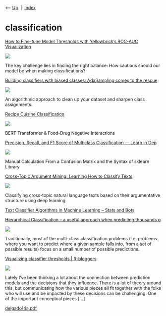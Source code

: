 <div class="nav">

⟵ [Up](index.html)  \|  [Index](index.html)

</div>

# classification

<div class="cards">

<div class="card">

<div class="card-title">

[How to Fine-tune Model Thresholds with Yellowbrick’s ROC-AUC
Visualization](https://www.statology.org/how-to-fine-tune-model-thresholds-with-yellowbricks-roc-auc-visualization/)

</div>

<div class="card-image">

[![](https://www.statology.org/wp-content/uploads/2025/02/sta-yellowbrick-05.png)](https://www.statology.org/how-to-fine-tune-model-thresholds-with-yellowbricks-roc-auc-visualization/)

</div>

The key challenge lies in finding the right balance: How cautious should
our model be when making classifications?

</div>

<div class="card">

<div class="card-title">

[Building classifiers with biased classes: AdaSampling comes to the
rescue](https://towardsdatascience.com/building-classifiers-with-biased-classes-adasampling-comes-to-the-rescue-8212814264e3)

</div>

<div class="card-image">

[![](https://miro.medium.com/v2/resize:fit:1050/1*hJKCpECqgKHRAykABA0xxA.png)](https://towardsdatascience.com/building-classifiers-with-biased-classes-adasampling-comes-to-the-rescue-8212814264e3)

</div>

An algorithmic approach to clean up your dataset and sharpen class
assignments.

</div>

<div class="card">

<div class="card-title">

[Recipe Cuisine
Classification](https://towardsdatascience.com/recipe-cuisine-classification-278ea0837c94?source=rss----7f60cf5620c9---4)

</div>

<div class="card-image">

[![](https://miro.medium.com/v2/resize:fit:650/1*6UxlAXJ97ifHaxSAbWKFww.png)](https://towardsdatascience.com/recipe-cuisine-classification-278ea0837c94?source=rss----7f60cf5620c9---4)

</div>

BERT Transformer & Food-Drug Negative Interactions

</div>

<div class="card">

<div class="card-title">

[Precision, Recall, and F1 Score of Multiclass Classification — Learn in
Dep](https://towardsdatascience.com/precision-recall-and-f1-score-of-multiclass-classification-learn-in-depth-6c194b217629?source=rss----7f60cf5620c9---4)

</div>

<div class="card-image">

[![](https://miro.medium.com/v2/da:true/resize:fit:1200/0*VmHNE3Xc8K6Lv9x1)](https://towardsdatascience.com/precision-recall-and-f1-score-of-multiclass-classification-learn-in-depth-6c194b217629?source=rss----7f60cf5620c9---4)

</div>

Manual Calculation From a Confusion Matrix and the Syntax of sklearn
Library

</div>

<div class="card">

<div class="card-title">

[Cross-Topic Argument Mining: Learning How to Classify
Texts](https://towardsdatascience.com/cross-topic-argument-mining-learning-how-to-classify-texts-1d9e5c00c4cc?source=rss----7f60cf5620c9---4)

</div>

<div class="card-image">

[![](https://miro.medium.com/v2/da:true/resize:fit:1200/0*V7bXCvUPDw5rIedZ)](https://towardsdatascience.com/cross-topic-argument-mining-learning-how-to-classify-texts-1d9e5c00c4cc?source=rss----7f60cf5620c9---4)

</div>

Classifying cross-topic natural language texts based on their
argumentative structure using deep learning

</div>

<div class="card">

<div class="card-title">

[Text Classifier Algorithms in Machine Learning – Stats and
Bots](https://blog.statsbot.co/text-classifier-algorithms-in-machine-learning-acc115293278)

</div>

</div>

<div class="card">

<div class="card-title">

[Hierarchical Classification – a useful approach when predicting
thousands
o](http://www.johnsnowlabs.com/dataops-blog/hierarchical-classification-a-useful-approach-when-predicting-thousands-of-possible-categories)

</div>

<div class="card-image">

[![](https://www.johnsnowlabs.com/wp-content/uploads/2022/06/Spark-NLP-for-Healthcare_3.jpg)](http://www.johnsnowlabs.com/dataops-blog/hierarchical-classification-a-useful-approach-when-predicting-thousands-of-possible-categories)

</div>

Traditionally, most of the multi-class classification problems (i.e.
problems where you want to predict where a given sample falls into, from
a set of possible results) focus on a small number of possible
predictions.

</div>

<div class="card">

<div class="card-title">

[Visualizing classifier thresholds \|
R-bloggers](https://www.r-bloggers.com/visualizing-classifier-thresholds)

</div>

<div class="card-image">

[![](https://bayesianbiologist.files.wordpress.com/2017/11/screen-shot-2017-11-13-at-11-16-26-am.png?w=640)](https://www.r-bloggers.com/visualizing-classifier-thresholds)

</div>

Lately I’ve been thinking a lot about the connection between prediction
models and the decisions that they influence. There is a lot of theory
around this, but communicating how the various pieces all fit together
with the folks who will use and be impacted by these decisions can be
challenging. One of the important conceptual pieces \[…\]

</div>

<div class="card">

<div class="card-title">

[delgado14a.pdf](http://www.jmlr.org/papers/volume15/delgado14a/delgado14a.pdf)

</div>

</div>

</div>
